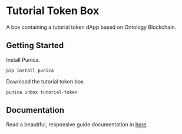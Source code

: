 # Tutorial Token Box

A box containing a tutorial token dApp based on Ontology Blockchain.

## Getting Started

Install Punica.

```shell
pip install punica
```

Download the tutorial token box.

```shell
punica unbox tutorial-token
```

## Documentation

Read a beautiful, responsive guide documentation in [here](https://punica-box.gitbook.io/docs/tutorial-token).
